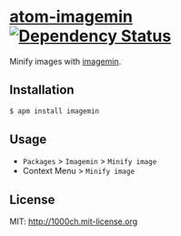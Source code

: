 # [atom-imagemin](https://atom.io/packages/imagemin) [![Dependency Status](https://david-dm.org/1000ch/atom-imagemin.svg)](https://david-dm.org/1000ch/atom-imagemin)

Minify images with [imagemin](http://github.com/imagemin/imagemin).

## Installation

```sh
$ apm install imagemin
```

## Usage

- `Packages` > `Imagemin` > `Minify image`
- Context Menu > `Minify image`

## License

MIT: http://1000ch.mit-license.org
